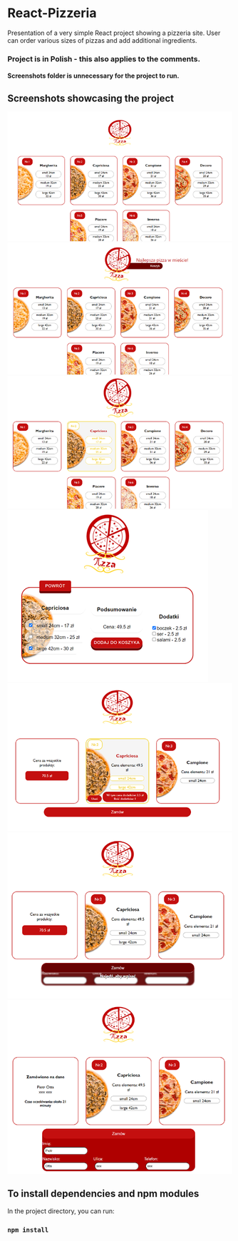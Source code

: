 # React-Pizzeria
Presentation of a very simple React project showing a pizzeria site. User can order various sizes of pizzas and add additional ingredients.
### Project is in Polish - this also applies to the comments.

#### Screenshots folder is unnecessary for the project to run.

## Screenshots showcasing the project

<img src="https://github.com/PiotrOtta/React-Pizzeria/blob/main/screenshots/pizzeria_01.png">
<img src="https://github.com/PiotrOtta/React-Pizzeria/blob/main/screenshots/pizzeria_02.png">
<img src="https://github.com/PiotrOtta/React-Pizzeria/blob/main/screenshots/pizzeria_03.png">
<img src="https://github.com/PiotrOtta/React-Pizzeria/blob/main/screenshots/pizzeria_04.png">
<img src="https://github.com/PiotrOtta/React-Pizzeria/blob/main/screenshots/pizzeria_05.png">
<img src="https://github.com/PiotrOtta/React-Pizzeria/blob/main/screenshots/pizzeria_06.png">
<img src="https://github.com/PiotrOtta/React-Pizzeria/blob/main/screenshots/pizzeria_07.png">

## To install dependencies and npm modules

In the project directory, you can run:

### `npm install`
